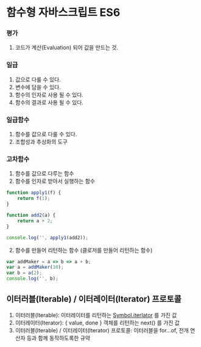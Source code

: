 # 함수형 자바스크립트 ES6

### 평가
1. 코드가 계산(Evaluation) 되어 값을 만드는 것.

### 일급
1. 값으로 다룰 수 있다.
2. 변수에 담을 수 있다.
3. 함수의 인자로 사용 될 수 있다.
4. 함수의 결과로 사용 될 수 있다.

### 일급함수
1. 함수를 값으로 다룰 수 있다.
2. 조합성과 추상화의 도구

### 고차함수
1. 함수를 값으로 다루는 함수
2. 함수를 인자로 받아서 실행하는 함수
```javascript
function apply1(f) {
	return f(1);
}

function add2(a) {
	return a + 2;
}

console.log('', apply1(add2));
```

2. 함수를 만들어 리턴하는 함수 (클로저를 만들어 리턴하는 함수)
```javascript
var addMaker = a => b => a + b;
var a = addMaker(10);
var b = a(2);
console.log('', b);
```



## 이터러블(Iterable) / 이터레이터(Iterator) 프로토콜
1. 이터러블(Iterable): 이터레이터를 리턴하는 [Symbol.iterlator]() 를 가진 값
2. 이터레이터(Iterator): { value, done } 객체를 리턴하는 next() 를 가진 값
3. 이터러블(Iterable) / 이터레이터(Iterator) 프로토콜: 이터러블을 for...of, 전개 연산자 등과 함께 동작하도록한 규약

